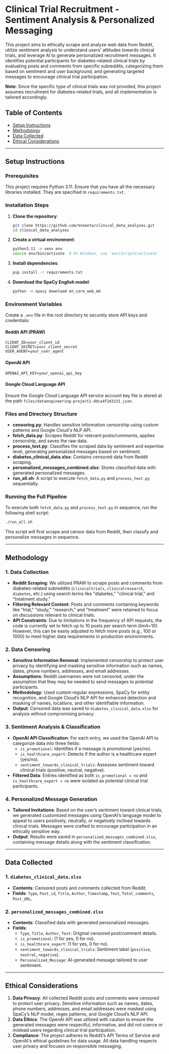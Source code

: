 # Clinical Trial Recruitment - Sentiment Analysis & Personalized Messaging

This project aims to ethically scrape and analyze web data from Reddit, utilize sentiment analysis to understand users' attitudes towards clinical trials, and leverage AI to generate personalized recruitment messages. It identifies potential participants for diabetes-related clinical trials by evaluating posts and comments from specific subreddits, categorizing them based on sentiment and user background, and generating targeted messages to encourage clinical trial participation.

**Note**: Since the specific type of clinical trials was not provided, this project assumes recruitment for diabetes-related trials, and all implementation is tailored accordingly.

## Table of Contents
- [Setup Instructions](#setup-instructions)
- [Methodology](#methodology)
- [Data Collected](#data-collected)
- [Ethical Considerations](#ethical-considerations)

---

## Setup Instructions

### Prerequisites
This project requires Python 3.11. Ensure that you have all the necessary libraries installed. They are specified in `requirements.txt`.

### Installation Steps
1. **Clone the repository**:
   ```bash
   git clone https://github.com/Vveanta/clinical_data_analyses.git
   cd clinical_data_analyses
   ```

2. **Create a virtual environment**:
   ```bash
   python3.11 -m venv env
   source env/bin/activate  # On Windows, use `env\Scripts\activate`
   ```

3. **Install dependencies**:
   ```bash
   pip install -r requirements.txt
   ```

4. **Download the SpaCy English model**:
   ```bash
   python -m spacy download en_core_web_md
   ```

### Environment Variables
Create a `.env` file in the root directory to securely store API keys and credentials:

#### Reddit API (PRAW)
```plaintext
CLIENT_ID=your_client_id
CLIENT_SECRET=your_client_secret
USER_AGENT=your_user_agent
```

#### OpenAI API
```plaintext
OPENAI_API_KEY=your_openai_api_key
```

#### Google Cloud Language API
Ensure the Google Cloud Language API service account key file is stored at the path `files/dataengineering-project1-ddca4f2d3131.json`.

### Files and Directory Structure
- **censoring.py**: Handles sensitive information censorship using custom patterns and Google Cloud's NLP API.
- **fetch_data.py**: Scrapes Reddit for relevant posts/comments, applies censorship, and saves the raw data.
- **process_text.py**: Classifies the scraped data by sentiment and expertise level, generating personalized messages based on sentiment.
- **diabetes_clinical_data.xlsx**: Contains censored data from Reddit scraping.
- **personalized_messages_combined.xlsx**: Stores classified data with generated personalized messages.
- **run_all.sh**: A script to execute `fetch_data.py` and `process_text.py` sequentially.

### Running the Full Pipeline
To execute both `fetch_data.py` and `process_text.py` in sequence, run the following shell script:

```bash
./run_all.sh
```

This script will first scrape and censor data from Reddit, then classify and personalize messages in sequence.

---

## Methodology

### 1. Data Collection
   - **Reddit Scraping**: We utilized PRAW to scrape posts and comments from diabetes-related subreddits (`clinicaltrials`, `clinicalresearch`, `diabetes`, etc.) using search terms like "diabetes," "clinical trial," and "treatment study."
   - **Filtering Relevant Content**: Posts and comments containing keywords like "trial," "study," "research," and "treatment" were retained to focus on discussions relevant to clinical trials.
   - **API Constraints**: Due to limitations in the frequency of API requests, the code is currently set to fetch up to 10 posts per search term (limit=10). However, this can be easily adjusted to fetch more posts (e.g., 100 or 1000) to meet higher data requirements in production environments.
### 2. Data Censoring
   - **Sensitive Information Removal**: Implemented censorship to protect user privacy by identifying and masking sensitive information such as names, dates, phone numbers, addresses, and email addresses.
   - **Assumptions**: Reddit usernames were not censored, under the assumption that they may be needed to send messages to potential participants.
   - **Methodology**: Used custom regular expressions, SpaCy for entity recognition, and Google Cloud’s NLP API for enhanced detection and masking of names, locations, and other identifiable information.
   - **Output**: Censored data was saved to `diabetes_clinical_data.xlsx` for analysis without compromising privacy.

### 3. Sentiment Analysis & Classification
   - **OpenAI API Classification**: For each entry, we used the OpenAI API to categorize data into three fields:
      - `is_promotional`: Identifies if a message is promotional (yes/no).
      - `is_healthcare_expert`: Detects if the author is a healthcare expert (yes/no).
      - `sentiment_towards_clinical_trials`: Assesses sentiment toward clinical trials (positive, neutral, negative).
   - **Filtered Data**: Entries identified as both `is_promotional = no` and `is_healthcare_expert = no` were isolated as potential clinical trial participants.

### 4. Personalized Message Generation
   - **Tailored Invitations**: Based on the user’s sentiment toward clinical trials, we generated customized messages using OpenAI’s language model to appeal to users positively, neutrally, or negatively inclined towards clinical trials. Messages were crafted to encourage participation in an ethically sensitive way.
   - **Output**: Results were saved in `personalized_messages_combined.xlsx`, containing message details along with the sentiment classification.

---

## Data Collected

### 1. `diabetes_clinical_data.xlsx`
   - **Contents**: Censored posts and comments collected from Reddit.
   - **Fields**: `Type`, `Post_id`, `Title`, `Author`, `Timestamp`, `Text`, `Total_comments`, `Post_URL`.

### 2. `personalized_messages_combined.xlsx`
   - **Contents**: Classified data with generated personalized messages.
   - **Fields**:
     - `Type`, `Title`, `Author`, `Text`: Original censored post/comment details.
     - `is_promotional`: (1 for yes, 0 for no).
     - `is_healthcare_expert`: (1 for yes, 0 for no).
     - `sentiment_towards_clinical_trials`: Sentiment label (`positive`, `neutral`, `negative`).
     - `Personalized_Message`: AI-generated message tailored to user sentiment.

---

## Ethical Considerations

1. **Data Privacy**: All collected Reddit posts and comments were censored to protect user privacy. Sensitive information such as names, dates, phone numbers, addresses, and email addresses were masked using SpaCy’s NLP model, regex patterns, and Google Cloud’s NLP API.
2. **Data Ethics**: The OpenAI API was utilized with caution to ensure the generated messages were respectful, informative, and did not coerce or mislead users regarding clinical trial participation.
3. **Compliance**: The project adheres to Reddit’s API Terms of Service and OpenAI's ethical guidelines for data usage. All data handling respects user privacy and focuses on responsible messaging.

